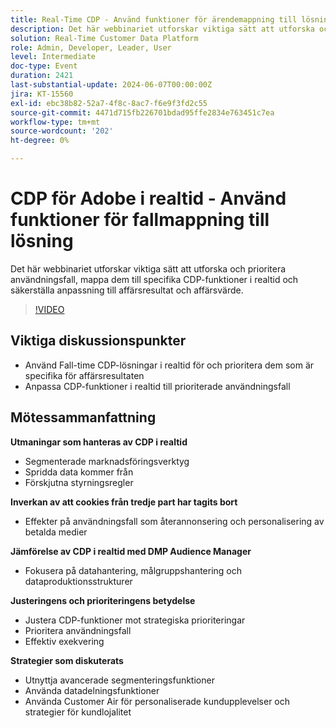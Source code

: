 ```yaml
---
title: Real-Time CDP - Använd funktioner för ärendemappning till lösning
description: Det här webbinariet utforskar viktiga sätt att utforska och prioritera användningsfall, mappa dem till specifika RTCDP-funktioner och se till att de anpassas till affärsresultat och värde. Viktiga diskussionspunkter - Använd ärenden RT-CDP-lösningar för och prioritera dem som är specifika för affärsresultat ​ Justera RT-CDP-funktioner till prioriterade användningsfall
solution: Real-Time Customer Data Platform
role: Admin, Developer, Leader, User
level: Intermediate
doc-type: Event
duration: 2421
last-substantial-update: 2024-06-07T00:00:00Z
jira: KT-15560
exl-id: ebc38b82-52a7-4f8c-8ac7-f6e9f3fd2c55
source-git-commit: 4471d715fb226701bdad95ffe2834e763451c7ea
workflow-type: tm+mt
source-wordcount: '202'
ht-degree: 0%

---
```


# CDP för Adobe i realtid - Använd funktioner för fallmappning till lösning

Det här webbinariet utforskar viktiga sätt att utforska och prioritera användningsfall, mappa dem till specifika CDP-funktioner i realtid och säkerställa anpassning till affärsresultat och affärsvärde.

>[!VIDEO](https://video.tv.adobe.com/v/3429290/?learn=on)

## Viktiga diskussionspunkter

* Använd Fall-time CDP-lösningar i realtid för och prioritera dem som är specifika för affärsresultaten
* Anpassa CDP-funktioner i realtid till prioriterade användningsfall

## Mötessammanfattning

**Utmaningar som hanteras av CDP i realtid**

* Segmenterade marknadsföringsverktyg
* Spridda data kommer från
* Förskjutna styrningsregler

**Inverkan av att cookies från tredje part har tagits bort**

* Effekter på användningsfall som återannonsering och personalisering av betalda medier

**Jämförelse av CDP i realtid med DMP Audience Manager**

* Fokusera på datahantering, målgruppshantering och dataproduktionsstrukturer

**Justeringens och prioriteringens betydelse**

* Justera CDP-funktioner mot strategiska prioriteringar
* Prioritera användningsfall
* Effektiv exekvering

**Strategier som diskuterats**

* Utnyttja avancerade segmenteringsfunktioner
* Använda datadelningsfunktioner
* Använda Customer Air för personaliserade kundupplevelser och strategier för kundlojalitet
